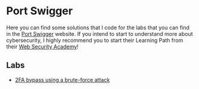 # Port Swigger

Here you can find some solutions that I code for the labs that you can find in the [Port Swigger](https://portswigger.net/) website. If you intend to start to understand more about cybersecurity, I highly recommend you to start their Learning Path from their [Web Security Academy](https://portswigger.net/web-security)!

## Labs

- [2FA bypass using a brute-force attack](./2fa-brute-force/README.md)
